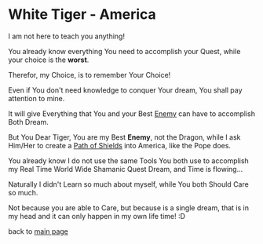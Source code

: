 # White Tiger - America

I am not here to teach you anything!

You already know everything You need to accomplish your Quest, while your choice is the **worst**.

Therefor, my Choice, is to remember Your Choice!

Even if You don't need knowledge to conquer Your dream, You shall pay attention to mine.

It will give Everything that You and your Best [Enemy](./Dragon_Asia.md) can have to accomplish Both Dream.

But You Dear Tiger, You are my Best __Enemy__, not the Dragon, while I ask Him/Her to create a [Path of Shields](https://wiki.odicforcesounds.com/art/#/path/of/shields) into America, like the Pope does.

You already know I do not use the same Tools You both use to accomplish my Real Time World Wide Shamanic Quest Dream, and Time is flowing...

Naturally I didn't Learn so much about myself, while You both Should Care so much.

Not because you are able to Care, but because is a single dream, that is in my head and it can only happen in my own life time! :D

back to [main page](../README.md)
